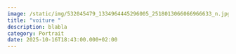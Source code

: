 ```yaml
---
image: /static/img/532045479_1334964445296005_2518013066066966633_n.jpg
title: "voiture "
description: blabla
category: Portrait
date: 2025-10-16T18:43:00.000+02:00
---
```

